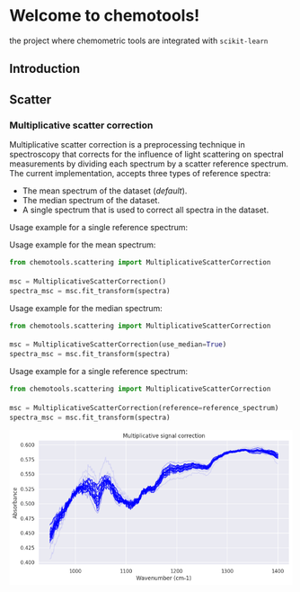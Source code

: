 # Welcome to chemotools! 

the project where chemometric tools are integrated with ```scikit-learn```

## __Introduction__

## __Scatter__

### __Multiplicative scatter correction__
Multiplicative scatter correction is a preprocessing technique in spectroscopy that corrects for the influence of light scattering on spectral measurements by dividing each spectrum by a scatter reference spectrum. The current implementation, accepts three types of reference spectra:

- The mean spectrum of the dataset (_default_).
- The median spectrum of the dataset.
- A single spectrum that is used to correct all spectra in the dataset.

Usage example for a single reference spectrum:

Usage example for the mean spectrum:

```python
from chemotools.scattering import MultiplicativeScatterCorrection

msc = MultiplicativeScatterCorrection()
spectra_msc = msc.fit_transform(spectra)
``` 

Usage example for the median spectrum:

```python
from chemotools.scattering import MultiplicativeScatterCorrection

msc = MultiplicativeScatterCorrection(use_median=True)
spectra_msc = msc.fit_transform(spectra)
``` 

Usage example for a single reference spectrum:

```python
from chemotools.scattering import MultiplicativeScatterCorrection

msc = MultiplicativeScatterCorrection(reference=reference_spectrum)
spectra_msc = msc.fit_transform(spectra)
```

![alt text](figures/msc.png)




